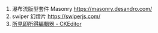 1. 瀑布流版型套件 Masonry
https://masonry.desandro.com/
2. swiper 幻燈片
https://swiperjs.com/
3. [所見即所得編輯器 - CKEditor](./CKEditor.md)
